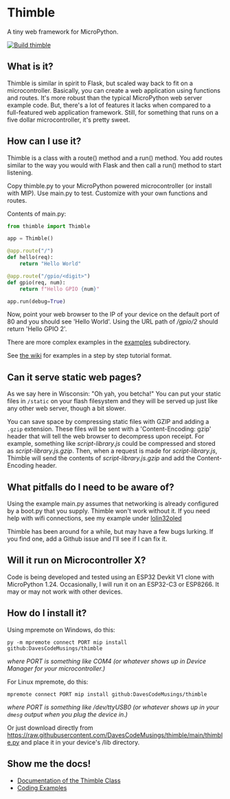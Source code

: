 # Thimble
A tiny web framework for MicroPython.

[![Build thimble](https://github.com/DavesCodeMusings/thimble/actions/workflows/build.yml/badge.svg?branch=main)](https://github.com/DavesCodeMusings/thimble/actions/workflows/build.yml)

## What is it?
Thimble is similar in spirit to Flask, but scaled way back to fit on a microcontroller. Basically, you can create a web application using functions and routes. It's more robust than the typical MicroPython web server example code. But, there's a lot of features it lacks when compared to a full-featured web application framework. Still, for something that runs on a five dollar microcontroller, it's pretty sweet.

## How can I use it?
Thimble is a class with a route() method and a run() method. You add routes similar to the way you would with Flask and then call a run() method to start listening.

Copy thimble.py to your MicroPython powered microcontroller (or install with MIP). Use main.py to test. Customize with your own functions and routes.

Contents of main.py:

```py
from thimble import Thimble

app = Thimble() 

@app.route("/")
def hello(req):
    return "Hello World"

@app.route("/gpio/<digit>")
def gpio(req, num):
    return f"Hello GPIO {num}"

app.run(debug=True)
```

Now, point your web browser to the IP of your device on the default port of 80 and you should see 'Hello World'. Using the URL path of _/gpio/2_ should return 'Hello GPIO 2'.

There are more complex examples in the [examples](https://github.com/DavesCodeMusings/thimble/examples) subdirectory.

See [the wiki](https://github.com/DavesCodeMusings/thimble/wiki) for examples in a step by step tutorial format.

## Can it serve static web pages?
As we say here in Wisconsin: "Oh yah, you betcha!" You can put your static files in `/static` on your flash filesystem and they will be served up just like any other web server, though a bit slower.

You can save space by compressing static files with GZIP and adding a `.gzip` extension. These files will be sent with a 'Content-Encoding: gzip' header that will tell the web browser to decompress upon receipt. For example, something like _script-library.js_ could be compressed and stored as _script-library.js.gzip_. Then, when a request is made for _script-library.js_, Thimble will send the contents of _script-library.js.gzip_ and add the Content-Encoding header.

## What pitfalls do I need to be aware of?
Using the example main.py assumes that networking is already configured by a boot.py that you supply. Thimble won't work without it. If you need help with wifi connections, see my example under [lolin32oled](https://github.com/DavesCodeMusings/esp/tree/main/lolin32oled)

Thimble has been around for a while, but may have a few bugs lurking. If you find one, add a Github issue and I'll see if I can fix it.

## Will it run on Microcontroller X?
Code is being developed and tested using an ESP32 Devkit V1 clone with MicroPython 1.24. Occasionally, I will run it on an ESP32-C3 or ESP8266. It may or may not work with other devices.

## How do I install it?
Using mpremote on Windows, do this:
```
py -m mpremote connect PORT mip install github:DavesCodeMusings/thimble
```

_where PORT is something like COM4 (or whatever shows up in Device Manager for your microcontroller.)_

For Linux mpremote, do this:
```
mpremote connect PORT mip install github:DavesCodeMusings/thimble
```

_where PORT is something like /dev/ttyUSB0 (or whatever shows up in your `dmesg` output when you plug the device in.)_

Or just download directly from https://raw.githubusercontent.com/DavesCodeMusings/thimble/main/thimble.py and place it in your device's /lib directory.

## Show me the docs!
* [Documentation of the Thimble Class](https://davescodemusings.github.io/thimble/)
* [Coding Examples](https://github.com/DavesCodeMusings/thimble/tree/main/examples)
